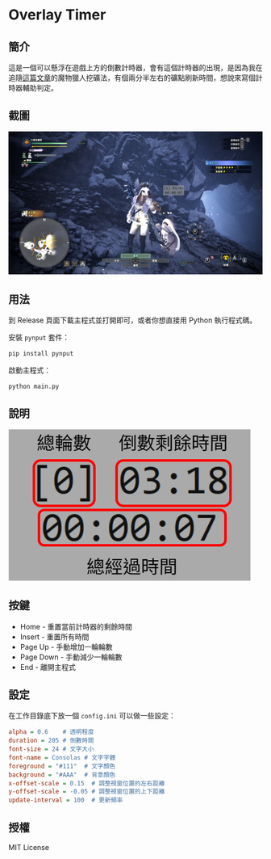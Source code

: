 # Overlay Timer

## 簡介

這是一個可以懸浮在遊戲上方的倒數計時器，會有這個計時器的出現，是因為我在追隨[這篇文章](https://forum.gamer.com.tw/C.php?bsn=5786&snA=157238)的魔物獵人挖礦法，有個兩分半左右的礦點刷新時間，想說來寫個計時器輔助判定。

## 截圖

![Screenshot](screenshot.png)

## 用法

到 Release 頁面下載主程式並打開即可，或者你想直接用 Python 執行程式碼。

安裝 `pynput` 套件：

```python
pip install pynput
```

啟動主程式：

```python
python main.py
```

## 說明

![Sample](sample.png)

## 按鍵

- Home - 重置當前計時器的剩餘時間
- Insert - 重置所有時間
- Page Up - 手動增加一輪輪數
- Page Down - 手動減少一輪輪數
- End - 離開主程式

## 設定

在工作目錄底下放一個 `config.ini` 可以做一些設定：

```ini
alpha = 0.6    # 透明程度
duration = 205 # 倒數時間
font-size = 24 # 文字大小
font-name = Consolas # 文字字體
foreground = "#111"  # 文字顏色
background = "#AAA"  # 背景顏色
x-offset-scale = 0.15  # 調整視窗位置的左右距離
y-offset-scale = -0.05 # 調整視窗位置的上下距離
update-interval = 100  # 更新頻率
```

## 授權

MIT License

